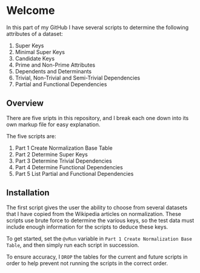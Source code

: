 # Welcome 

In this part of my GitHub I have several scripts to determine the following attributes of a dataset:

1) Super Keys
2) Minimal Super Keys
3) Candidate Keys
4) Prime and Non-Prime Attributes 
5) Dependents and Determinants
6) Trivial, Non-Trivial and Semi-Trivial Dependencies 
7) Partial and Functional Dependencies


## Overview    

There are five sripts in this repository, and I break each one down into its own markup file for easy explanation.   

The five scripts are:    
1) Part 1 Create Normalization Base Table
2) Part 2 Determine Super Keys
3) Part 3 Determine Trivial Dependencies
4) Part 4 Determine Functional Dependencies
5) Part 5 List Partial and Functional Dependencies 


## Installation

The first script gives the user the ability to choose from several datasets that I have copied from the Wikipedia articles on normalization.  These scripts use brute force to determine the various keys, so the test data must include enough information for the scripts to deduce these keys.

To get started, set the `@vRun` variable in `Part 1 Create Normalization Base Table`, and then simply run each script in succession.  

To ensure accuracy, I `DROP` the tables for the current and future scripts in order to help prevent not running the scripts in the correct order.
